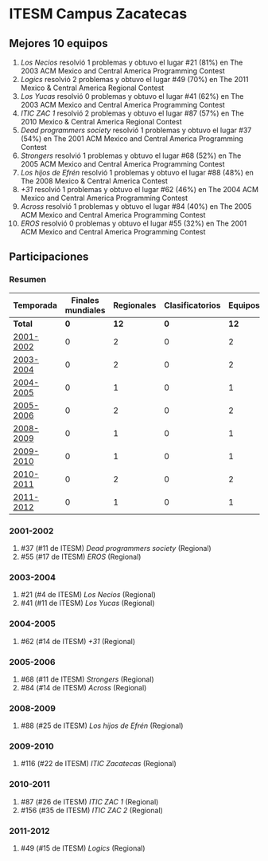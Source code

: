 ---
---

# ITESM Campus Zacatecas

## Mejores 10 equipos

1. _Los Necios_ resolvió 1 problemas y obtuvo el lugar #21 (81%) en The 2003 ACM Mexico and Central America Programming Contest
1. _Logics_ resolvió 2 problemas y obtuvo el lugar #49 (70%) en The 2011 Mexico & Central America Regional Contest
1. _Los Yucas_ resolvió 0 problemas y obtuvo el lugar #41 (62%) en The 2003 ACM Mexico and Central America Programming Contest
1. _ITIC ZAC 1_ resolvió 2 problemas y obtuvo el lugar #87 (57%) en The 2010 Mexico & Central America Regional Contest
1. _Dead programmers society_ resolvió 1 problemas y obtuvo el lugar #37 (54%) en The 2001 ACM Mexico and Central America Programming Contest
1. _Strongers_ resolvió 1 problemas y obtuvo el lugar #68 (52%) en The 2005 ACM Mexico and Central America Programming Contest
1. _Los hijos de Efrén_ resolvió 1 problemas y obtuvo el lugar #88 (48%) en The 2008 Mexico & Central America Contest
1. _+31_ resolvió 1 problemas y obtuvo el lugar #62 (46%) en The 2004 ACM Mexico and Central America Programming Contest
1. _Across_ resolvió 1 problemas y obtuvo el lugar #84 (40%) en The 2005 ACM Mexico and Central America Programming Contest
1. _EROS_ resolvió 0 problemas y obtuvo el lugar #55 (32%) en The 2001 ACM Mexico and Central America Programming Contest

## Participaciones

### Resumen

| Temporada | Finales mundiales | Regionales | Clasificatorios | Equipos |
| --- | --- | --- | --- | --- |
| **Total** | **0** | **12** | **0** | **12** |
| [2001-2002](#2001-2002) | 0 | 2 | 0 | 2 |
| [2003-2004](#2003-2004) | 0 | 2 | 0 | 2 |
| [2004-2005](#2004-2005) | 0 | 1 | 0 | 1 |
| [2005-2006](#2005-2006) | 0 | 2 | 0 | 2 |
| [2008-2009](#2008-2009) | 0 | 1 | 0 | 1 |
| [2009-2010](#2009-2010) | 0 | 1 | 0 | 1 |
| [2010-2011](#2010-2011) | 0 | 2 | 0 | 2 |
| [2011-2012](#2011-2012) | 0 | 1 | 0 | 1 |

### 2001-2002

1. #37 (#11 de ITESM) _Dead programmers society_ (Regional)
1. #55 (#17 de ITESM) _EROS_ (Regional)

### 2003-2004

1. #21 (#4 de ITESM) _Los Necios_ (Regional)
1. #41 (#11 de ITESM) _Los Yucas_ (Regional)

### 2004-2005

1. #62 (#14 de ITESM) _+31_ (Regional)

### 2005-2006

1. #68 (#11 de ITESM) _Strongers_ (Regional)
1. #84 (#14 de ITESM) _Across_ (Regional)

### 2008-2009

1. #88 (#25 de ITESM) _Los hijos de Efrén_ (Regional)

### 2009-2010

1. #116 (#22 de ITESM) _ITIC Zacatecas_ (Regional)

### 2010-2011

1. #87 (#26 de ITESM) _ITIC ZAC 1_ (Regional)
1. #156 (#35 de ITESM) _ITIC ZAC 2_ (Regional)

### 2011-2012

1. #49 (#15 de ITESM) _Logics_ (Regional)



